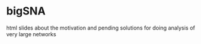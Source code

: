 bigSNA
======

html slides about the motivation and pending solutions for doing analysis of very large networks
